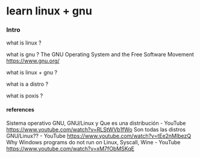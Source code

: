 # learn linux + gnu

### Intro

what is linux ?

what is gnu ?
The GNU Operating System and the Free Software Movement
https://www.gnu.org/

what is linux + gnu ?

what is a distro ?

what is poxis ?

#### references

Sistema operativo GNU, GNU/Linux y Que es una distribución - YouTube
https://www.youtube.com/watch?v=RLStWVb1fWo
Son todas las distros GNU/Linux?? - YouTube
https://www.youtube.com/watch?v=tEe2nMlbezQ
Why Windows programs do not run on Linux, Syscall, Wine - YouTube
https://www.youtube.com/watch?v=xM7fObMSKqE
